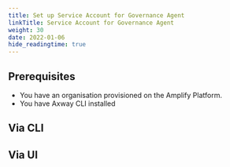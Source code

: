 ```yaml
---
title: Set up Service Account for Governance Agent
linkTitle: Service Account for Governance Agent
weight: 30
date: 2022-01-06
hide_readingtime: true
---
```


## Prerequisites

* You have an organisation provisioned on the Amplify Platform.
* You have Axway CLI installed

## Via CLI

## Via UI
